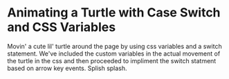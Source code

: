 # Animating a Turtle with Case Switch and CSS Variables

Movin' a cute lil' turtle around the page by using css variables and a switch statement. We've included the custom variables in the actual movement of the turtle in the css and then proceeded to impliment the switch statment based on arrow key events. Splish splash. 